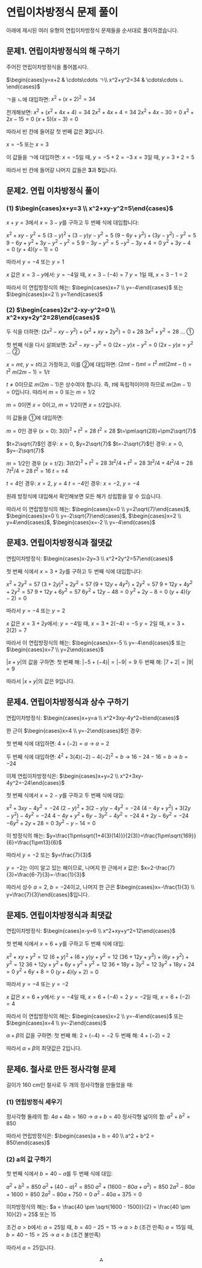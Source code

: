 
# 연립이차방정식 문제 풀이

아래에 제시된 여러 유형의 연립이차방정식 문제들을 순서대로 풀이하겠습니다.

## 문제1. 연립이차방정식의 해 구하기

주어진 연립이차방정식을 풀어봅시다.

$\begin{cases}y=x+2  & \cdots\cdots ㄱ\\ x^2+y^2=34 & \cdots\cdots ㄴ\end{cases}$

ㄱ을 ㄴ에 대입하면:
$x^2+(x+2)^2=34$

전개해보면:
$x^2+(x^2+4x+4)=34$
$2x^2+4x+4=34$
$2x^2+4x-30=0$
$x^2+2x-15=0$
$(x+5)(x-3)=0$

따라서 빈 칸에 들어갈 첫 번째 값은 **3**입니다.

$x=-5$ 또는 $x=3$

이 값들을 ㄱ에 대입하면:
$x=-5$일 때, $y=-5+2=-3$
$x=3$일 때, $y=3+2=5$

따라서 빈 칸에 들어갈 나머지 값들은 **3**과 **5**입니다.

## 문제2. 연립 이차방정식 풀이

### (1) $\begin{cases}x+y=3 \\ x^2+xy-y^2=5\end{cases}$

$x+y=3$에서 $x=3-y$를 구하고 두 번째 식에 대입합니다:

$x^2+xy-y^2=5$
$(3-y)^2+(3-y)y-y^2=5$
$(9-6y+y^2)+(3y-y^2)-y^2=5$
$9-6y+y^2+3y-y^2-y^2=5$
$9-3y-y^2=5$
$-y^2-3y+4=0$
$y^2+3y-4=0$
$(y+4)(y-1)=0$

따라서 $y=-4$ 또는 $y=1$

$x$ 값은 $x=3-y$에서:
$y=-4$일 때, $x=3-(-4)=7$
$y=1$일 때, $x=3-1=2$

따라서 이 연립방정식의 해는:
$\begin{cases}x=7 \\ y=-4\end{cases}$ 또는 $\begin{cases}x=2 \\ y=1\end{cases}$

### (2) $\begin{cases}2x^2-xy-y^2=0 \\ x^2+xy+2y^2=28\end{cases}$

두 식을 더하면:
$(2x^2-xy-y^2)+(x^2+xy+2y^2)=0+28$
$3x^2+y^2=28$ ... ①

첫 번째 식을 다시 살펴보면:
$2x^2-xy-y^2=0$
$(2x-y)x-y^2=0$
$(2x-y)x=y^2$ ... ②

$x=mt$, $y=t$라고 가정하고, 이를 ②에 대입하면:
$(2mt-t)mt=t^2$
$mt(2mt-t)=t^2$
$m(2m-1)=1/t$

$t≠0$이므로 $m(2m-1)$은 상수여야 합니다. 즉, $t$에 독립적이어야 하므로 $m(2m-1)=0$입니다.
따라서 $m=0$ 또는 $m=1/2$

$m=0$이면 $x=0$이고, $m=1/2$이면 $x=t/2$입니다.

이 값들을 ①에 대입하면:

$m=0$인 경우 ($x=0$):
$3(0)^2+t^2=28$
$t^2=28$
$t=\pm\sqrt{28}=\pm2\sqrt{7}$

$t=2\sqrt{7}$인 경우: $x=0$, $y=2\sqrt{7}$
$t=-2\sqrt{7}$인 경우: $x=0$, $y=-2\sqrt{7}$

$m=1/2$인 경우 ($x=t/2$):
$3(t/2)^2+t^2=28$
$3t^2/4+t^2=28$
$3t^2/4+4t^2/4=28$
$7t^2/4=28$
$t^2=16$
$t=\pm4$

$t=4$인 경우: $x=2$, $y=4$
$t=-4$인 경우: $x=-2$, $y=-4$

원래 방정식에 대입해서 확인해보면 모든 해가 성립함을 알 수 있습니다.

따라서 이 연립방정식의 해는:
$\begin{cases}x=0 \\ y=2\sqrt{7}\end{cases}$, $\begin{cases}x=0 \\ y=-2\sqrt{7}\end{cases}$, $\begin{cases}x=2 \\ y=4\end{cases}$, $\begin{cases}x=-2 \\ y=-4\end{cases}$

## 문제3. 연립이차방정식과 절댓값

연립이차방정식:
$\begin{cases}x-2y=3 \\ x^2+2y^2=57\end{cases}$

첫 번째 식에서 $x=3+2y$를 구하고 두 번째 식에 대입합니다:

$x^2+2y^2=57$
$(3+2y)^2+2y^2=57$
$(9+12y+4y^2)+2y^2=57$
$9+12y+4y^2+2y^2=57$
$9+12y+6y^2=57$
$6y^2+12y-48=0$
$y^2+2y-8=0$
$(y+4)(y-2)=0$

따라서 $y=-4$ 또는 $y=2$

$x$ 값은 $x=3+2y$에서:
$y=-4$일 때, $x=3+2(-4)=-5$
$y=2$일 때, $x=3+2(2)=7$

따라서 이 연립방정식의 해는:
$\begin{cases}x=-5 \\ y=-4\end{cases}$ 또는 $\begin{cases}x=7 \\ y=2\end{cases}$

$|x+y|$의 값을 구하면:
첫 번째 해: $|-5+(-4)|=|-9|=9$
두 번째 해: $|7+2|=|9|=9$

따라서 $|x+y|$의 값은 9입니다.

## 문제4. 연립이차방정식과 상수 구하기

연립이차방정식:
$\begin{cases}x+y=a \\ x^2+3xy-4y^2=b\end{cases}$

한 근이 $\begin{cases}x=4 \\ y=-2\end{cases}$인 경우:

첫 번째 식에 대입하면: $4+(-2)=a$ → $a=2$

두 번째 식에 대입하면: $4^2+3(4)(-2)-4(-2)^2=b$ → $16-24-16=b$ → $b=-24$

이제 연립이차방정식은:
$\begin{cases}x+y=2 \\ x^2+3xy-4y^2=-24\end{cases}$

첫 번째 식에서 $x=2-y$를 구하고 두 번째 식에 대입:

$x^2+3xy-4y^2=-24$
$(2-y)^2+3(2-y)y-4y^2=-24$
$(4-4y+y^2)+3(2y-y^2)-4y^2=-24$
$4-4y+y^2+6y-3y^2-4y^2=-24$
$4+2y-6y^2=-24$
$-6y^2+2y+28=0$
$3y^2-y-14=0$

이 방정식의 해는:
$y=\frac{1\pm\sqrt{1+4(3)(14)}}{2(3)}=\frac{1\pm\sqrt{169}}{6}=\frac{1\pm13}{6}$

따라서 $y=-2$ 또는 $y=\frac{7}{3}$

$y=-2$는 이미 알고 있는 해이므로, 나머지 한 근에서 $x$ 값은:
$x=2-\frac{7}{3}=\frac{6-7}{3}=-\frac{1}{3}$

따라서 상수 $a=2$, $b=-24$이고, 나머지 한 근은 $\begin{cases}x=-\frac{1}{3} \\ y=\frac{7}{3}\end{cases}$입니다.

## 문제5. 연립이차방정식과 최댓값

연립이차방정식:
$\begin{cases}x-y=6 \\ x^2+xy+y^2=12\end{cases}$

첫 번째 식에서 $x=6+y$를 구하고 두 번째 식에 대입:

$x^2+xy+y^2=12$
$(6+y)^2+(6+y)y+y^2=12$
$(36+12y+y^2)+(6y+y^2)+y^2=12$
$36+12y+y^2+6y+y^2+y^2=12$
$36+18y+3y^2=12$
$3y^2+18y+24=0$
$y^2+6y+8=0$
$(y+4)(y+2)=0$

따라서 $y=-4$ 또는 $y=-2$

$x$ 값은 $x=6+y$에서:
$y=-4$일 때, $x=6+(-4)=2$
$y=-2$일 때, $x=6+(-2)=4$

따라서 이 연립방정식의 해는:
$\begin{cases}x=2 \\ y=-4\end{cases}$ 또는 $\begin{cases}x=4 \\ y=-2\end{cases}$

$\alpha+\beta$의 값을 구하면:
첫 번째 해: $2+(-4)=-2$
두 번째 해: $4+(-2)=2$

따라서 $\alpha+\beta$의 최댓값은 2입니다.

## 문제6. 철사로 만든 정사각형 문제

길이가 160 cm인 철사로 두 개의 정사각형을 만들었을 때:

### (1) 연립방정식 세우기

정사각형 둘레의 합: $4a + 4b = 160$ → $a + b = 40$
정사각형 넓이의 합: $a^2 + b^2 = 850$

따라서 연립방정식은:
$\begin{cases}a + b = 40 \\ a^2 + b^2 = 850\end{cases}$

### (2) a의 값 구하기

첫 번째 식에서 $b = 40 - a$를 두 번째 식에 대입:

$a^2 + b^2 = 850$
$a^2 + (40 - a)^2 = 850$
$a^2 + (1600 - 80a + a^2) = 850$
$2a^2 - 80a + 1600 = 850$
$2a^2 - 80a + 750 = 0$
$a^2 - 40a + 375 = 0$

이차방정식의 해는:
$a = \frac{40 \pm \sqrt{1600 - 1500}}{2} = \frac{40 \pm 10}{2} = 25$ 또는 $15$

조건 $a > b$에서:
$a = 25$일 때, $b = 40 - 25 = 15$ → $a > b$ (조건 만족)
$a = 15$일 때, $b = 40 - 15 = 25$ → $a < b$ (조건 불만족)

따라서 $a = 25$입니다.

<div style="text-align: center">⁂</div>

[^1]: https://www.jihak.co.kr/upload/public/reference-book/e98f3f96-313a-11ef-aa95-024696d6501e/oFfwUabgwZ5cgdy1.pdf

[^2]: https://mathsolver.microsoft.com/ko/solve-problem/{ x  }^{ 2  }  -xy+ { y  }^{ 2  }  =1

[^3]: https://www.doubtnut.com/qna/647803340

[^4]: https://www.mytutor.co.uk/answers/43905/GCSE/Maths/Solve-the-simultaneous-equations-x-2y-3-and-x-2-2y-2-27/

[^5]: https://blog.naver.com/masience/223150317499

[^6]: https://calcproject.tistory.com/304

[^7]: https://www.youtube.com/watch?v=C--Djr9hJQg

[^8]: https://school.jbedu.kr/_cmm/fileDownload/jiwon/M010301/91d6fafd551461b2d62695590186af39

[^9]: https://ko.khanacademy.org/math/algebra/x2f8bb11595b61c86:systems-of-equations/x2f8bb11595b61c86:solving-systems-of-equations-with-substitution/a/substitution-method-review-systems-of-equations

[^10]: https://mathbang.net/312

[^11]: https://m108study.co.kr/wp-content/uploads/2024/04/최강-TOT-중등-수학-3-1-해설.pdf

[^12]: https://blog.naver.com/leegoon3000/223277595571

[^13]: https://ko.symbolab.com/solver/simultaneous-equations-calculator

[^14]: http://textbook.sinsago.co.kr/data/textbookcd/2009/new_high_math1/data/manual/manual1_1.pdf

[^15]: https://study-all-night.tistory.com/155

[^16]: https://cdata2.chunjae.co.kr/webdata_110/chunjae/_CMS/BookData/Solution/2022/05/190703_%EC%A4%91%EB%93%B1_%EC%A7%A4%EA%B0%95%EC%88%98%ED%95%99_3-1_%EC%A0%95%EB%8B%B5.pdf

[^17]: http://www.ipsifly.com/webftp/upload/2024_preview/20.2024_real_yebigo1_banbaechi_3+6_math_preview.pdf

[^18]: https://www.youtube.com/watch?v=fnMt7noWGVI

[^19]: https://mathbang.net/353

[^20]: https://koreascience.or.kr/article/JAKO200211722736083.pdf

[^21]: http://contents2.kocw.or.kr/KOCW/document/2016/duksung/choisungwoo/17.pdf

[^22]: https://www.doubtnut.com/qna/648041105

[^23]: https://socratic.org/questions/find-the-solution-to-this-system-using-any-method-x-2y-2-and-3x-2y-2

[^24]: https://blog.naver.com/mittay/222486578453

[^25]: https://blog.naver.com/wusonjae/221509780761

[^26]: https://math.stackexchange.com/questions/436679/show-that-the-function-z-2x2-y2-2xy-2x-2y-2-is-greater-than-3

[^27]: https://testbook.com/question-answer/given-that-2x-y3-x-2y3-x-y-ax2--614860c77203acb36bfbd972

[^28]: https://mathsolver.microsoft.com/ko/solve-problem/x ^ { 3 } - x ^ { 2 } - x y - y ^ { 2 } - y ^ { 3 }

[^29]: https://testbook.com/question-answer/the-h-c-f-of-x2-xy-2y2-and-2x2-xy-y2-is--602b46ca538e8ec6ea74fe23

[^30]: https://www.youtube.com/watch?v=XjVGRuHVmOA

[^31]: https://blog.naver.com/qio910/222053577977

[^32]: https://blog.naver.com/hanbangsuhak/223382645198

[^33]: https://blog.naver.com/yhi0034/222012715719

[^34]: https://wikidocs.net/263876

[^35]: https://online.flipbuilder.com/wrxlg/qhrl/files/basic-html/page83.html

[^36]: https://www.youtube.com/watch?v=aME3Go1-0YU

[^37]: https://www.youtube.com/watch?v=VrZnF99Np2w

[^38]: https://www.youtube.com/watch?v=Uf-BALk1efQ

[^39]: https://www.ebsi.co.kr/ebs/lms/player/retrieveLmsPlayerHtml5.ebs?sbjtapplyId=\&sbjtId=S20210000406\&lessonId=LS100030010062\&lecGbn=V500

[^40]: https://calcproject.tistory.com/45

[^41]: https://mathbang.net/354

[^42]: https://www.youtube.com/watch?v=jRrBPk6z6-g

[^43]: https://blog.naver.com/fordusrk23/221521127879

[^44]: https://www.jihak.co.kr/upload/public/reference-book/e98f2c17-313a-11ef-aa95-024696d6501e/Pe9bX0608XS0OdIr.pdf

[^45]: https://cdata2.chunjae.co.kr/webdata_110/chunjae/_CMS/BookData/Solution/2023/10/(22%EA%B0%9C%EC%A0%95)%EA%B3%A0%EB%93%B1_%EA%B0%9C%EB%85%90ZIP_%EA%B3%B5%ED%86%B5%EC%88%98%ED%95%991_%EC%A0%95%EB%8B%B5(4%EB%8F%84)(2).pdf

[^46]: https://www.mytutor.co.uk/answers/43905/GCSE/Maths/Solve-the-simultaneous-equations-x-2y-3-and-x-2-2y-2-27/

[^47]: http://115.68.54.116/DBR_SMB/online/tiplace8/2019/0422/1928178/DCWT3X/answer.tex

[^48]: https://mathsolver.microsoft.com/ko/solve-problem/25 x ^ { 2 } - 2 x y + `frac { y ^ { 2 } } { 2 }

[^49]: https://mathsolver.microsoft.com/ko/solve-problem/2 x ^ { 2 } + x y - 28 y ^ { 2 }

[^50]: https://www.cuemath.com/ncert-solutions/multiply-2x-2y-3-x-y-5/

[^51]: http://115.68.54.116/DBR_SMB/online/tiplace8/2020/1224/2073313/WiqX2T/exam.tex

[^52]: https://www.jihak.co.kr/upload/public/reference-book/e98f4f7f-313a-11ef-aa95-024696d6501e/JEibTJwqTxmfxfzv.pdf

[^53]: https://testbook.com/question-answer/if-2x-y3-x-2y3-x-3yax2-by2-cx--6145c1cb400967981b7b79c0

[^54]: https://tech.thk.com/upload/product_data/upfile/513K_02_LMGuideActuator.pdf

[^55]: https://it.scribd.com/document/591686256/13장-연습문제

[^56]: https://cdata2.chunjae.co.kr/webdata_110/chunjae/_CMS/BookData/Solution/2024/11/(22%EA%B0%9C%EC%A0%95)%EA%B3%A0%EB%93%B1_%EC%9C%A0%ED%98%95ZIP_%EA%B3%B5%ED%86%B5%EC%88%98%ED%95%991_%EC%A0%95%EB%8B%B5(4%EB%8F%84).pdf

[^57]: https://mathsolver.microsoft.com/ko/solve-problem/x ^ { 2 } - 3 x y - y ^ { 2 } = 0

[^58]: https://mathsolver.microsoft.com/en/solve-problem/( 2 y - x - 3 z ) ( - x - 2 y - 3 z )

[^59]: https://it.scribd.com/document/713457193/2024-이감-파이널1-제-4차-수학

